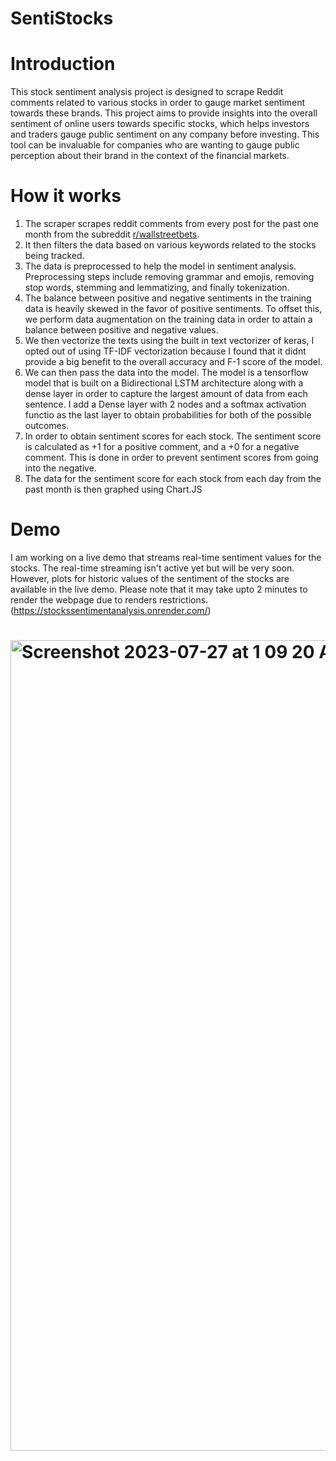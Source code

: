 # SentiStocks
# Introduction  
This stock sentiment analysis project is designed to scrape Reddit comments related to various stocks in order to gauge market sentiment towards these brands. This project aims to provide insights into the overall sentiment of online users towards specific stocks, which helps investors and traders gauge public sentiment on any company before investing. This tool can be invaluable for companies who are wanting to gauge public perception about their brand in the context of the financial markets.
# How it works
1. The scraper scrapes reddit comments from every post for the past one month from the subreddit [r/wallstreetbets](https://www.reddit.com/r/wallstreetbets/).
2. It then filters the data based on various keywords related to the stocks being tracked.
3. The data is preprocessed to help the model in sentiment analysis. Preprocessing steps include removing grammar and emojis, removing stop words, stemming and lemmatizing, and finally tokenization.
4. The balance between positive and negative sentiments in the training data is heavily skewed in the favor of positive sentiments. To offset this, we perform data augmentation on the training data in order to attain a balance between positive and negative values.
5. We then vectorize the texts using the built in text vectorizer of keras, I opted out of using TF-IDF vectorization because I found that it didnt provide a big benefit to the overall accuracy and F-1 score of the model.
6. We can then pass the data into the model. The model is a tensorflow model that is built on a Bidirectional LSTM architecture along with a dense layer in order to capture the largest amount of data from each sentence. I add a Dense layer with 2 nodes and a softmax activation functio as the last layer to obtain probabilities for both of the possible outcomes.
7. In order to obtain sentiment scores for each stock. The sentiment score is calculated as +1 for a positive comment, and a +0 for a negative comment. This is done in order to prevent sentiment scores from going into the negative.
8. The data for the sentiment score for each stock from each day from the past month is then graphed using Chart.JS

# Demo
I am working on a live demo that streams real-time sentiment values for the stocks. The real-time streaming isn't active yet but will be very soon. However, plots for historic values of the sentiment of the stocks are available in the live demo. Please note that it may take upto 2 minutes to render the webpage due to renders restrictions. (https://stockssentimentanalysis.onrender.com/)
# <img width="1297" alt="Screenshot 2023-07-27 at 1 09 20 AM" src="https://github.com/Aaddy-1/stocks-SentimentAnalysis/assets/83650351/43104302-0db4-4d68-ad76-97e0235ea149">

